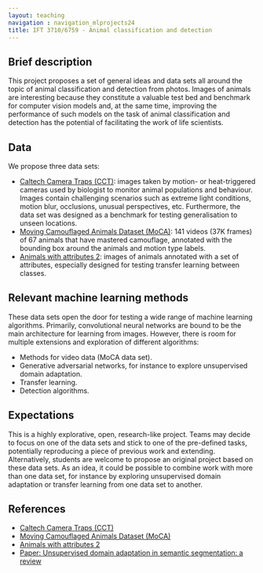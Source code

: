 ```yaml
---
layout: teaching
navigation : navigation_mlprojects24
title: IFT 3710/6759 - Animal classification and detection
---
```


## Brief description

This project proposes a set of general ideas and data sets all around the topic of animal classification and detection from photos. Images of animals are interesting because they constitute a valuable test bed and benchmark for computer vision models and, at the same time, improving the performance of such models on the task of animal classification and detection has the potential of facilitating the work of life scientists.

## Data

We propose three data sets:

* [Caltech Camera Traps (CCT)](https://beerys.github.io/CaltechCameraTraps/): images taken by motion- or heat-triggered cameras used by biologist to monitor animal populations and behaviour. Images contain challenging scenarios such as extreme light conditions, motion blur, occlusions, unusual perspectives, etc. Furthermore, the data set was designed as a benchmark for testing generalisation to unseen locations.
* [Moving Camouflaged Animals Dataset (MoCA)](https://www.robots.ox.ac.uk/~vgg/data/MoCA/): 141 videos (37K frames) of 67 animals that have mastered camouflage, annotated with the bounding box around the animals and motion type labels.
* [Animals with attributes 2](https://cvml.ist.ac.at/AwA2/): images of animals annotated with a set of attributes, especially designed for testing transfer learning between classes.

## Relevant machine learning methods

These data sets open the door for testing a wide range of machine learning algorithms. Primarily, convolutional neural networks are bound to be the main architecture for learning from images. However, there is room for multiple extensions and exploration of different algorithms:

* Methods for video data (MoCA data set).
* Generative adversarial networks, for instance to explore unsupervised domain adaptation.
* Transfer learning.
* Detection algorithms.

## Expectations

This is a highly explorative, open, research-like project. Teams may decide to focus on one of the data sets and stick to one of the pre-defined tasks, potentially reproducing a piece of previous work and extending. Alternatively, students are welcome to propose an original project based on these data sets. As an idea, it could be possible to combine work with more than one data set, for instance by exploring unsupervised domain adaptation or transfer learning from one data set to another.

## References

* [Caltech Camera Traps (CCT)](https://beerys.github.io/CaltechCameraTraps/)
* [Moving Camouflaged Animals Dataset (MoCA)](https://www.robots.ox.ac.uk/~vgg/data/MoCA/)
* [Animals with attributes 2](https://cvml.ist.ac.at/AwA2/)
* [Paper: Unsupervised domain adaptation in semantic segmentation: a review](https://arxiv.org/abs/2005.10876)

